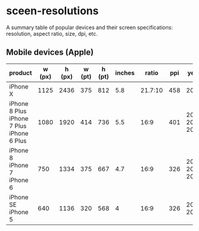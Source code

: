 # sceen-resolutions
A summary table of popular devices and their screen specifications: resolution, aspect ratio, size, dpi, etc.

## Mobile devices (Apple)

| product                                                     | w (px) | h (px) | w (pt)  | h (pt)  | inches | ratio   | ppi | year                   |
| ----------------------------------------------------------- | ------ | ------ | ------- | ------- | ------ | ------- | --- |------------------------|
| iPhone Х                                                    | 1125   | 2436   | 375     | 812     | 5.8    | 21.7:10 | 458 | 2017                   |
| iPhone 8 Plus<br> iPhone 7 Plus<br> iPhone 6 Plus           | 1080   | 1920   | 414     | 736     | 5.5    | 16:9    | 401 | 2017<br> 2016<br> 2014 |
| iPhone 8<br> iPhone 7<br> iPhone 6                          | 750    | 1334   | 375     | 667     | 4.7    | 16:9    | 326 | 2017<br> 2016<br> 2014 |
| iPhone SE<br> iPhone 5<br>                                  | 640    | 1136   | 320     | 568     | 4      | 16:9    | 326 | 2016<br> 2012          |
